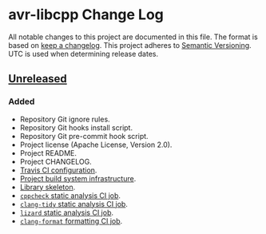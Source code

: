 # avr-libcpp Change Log
All notable changes to this project are documented in this file.
The format is based on [keep a changelog](https://keepachangelog.com/en/1.0.0/).
This project adheres to [Semantic Versioning](https://semver.org/).
UTC is used when determining release dates.

## [Unreleased](https://github.com/apcountryman/avr-libcpp/compare/master...develop)
### Added
- Repository Git ignore rules.
- Repository Git hooks install script.
- Repository Git pre-commit hook script.
- Project license (Apache License, Version 2.0).
- Project README.
- Project CHANGELOG.
- [Travis CI configuration](https://github.com/apcountryman/avr-libcpp/issues/1).
- [Project build system infrastructure](https://github.com/apcountryman/avr-libcpp/issues/10).
- [Library skeleton](https://github.com/apcountryman/avr-libcpp/issues/13).
- [`cppcheck` static analysis CI job](https://github.com/apcountryman/avr-libcpp/issues/15).
- [`clang-tidy` static analysis CI job](https://github.com/apcountryman/avr-libcpp/issues/16).
- [`lizard` static analysis CI job](https://github.com/apcountryman/avr-libcpp/issues/17).
- [`clang-format` formatting CI job](https://github.com/apcountryman/avr-libcpp/issues/18).
